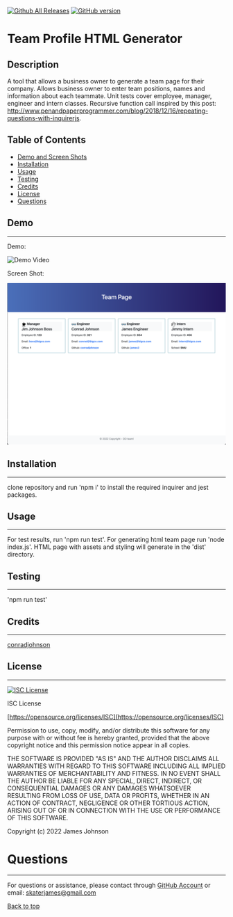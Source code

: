 
 [![Github All Releases](https://img.shields.io/github/downloads/conradjohnson/team-profile-generator/total.svg)]()
 [![GitHub version](https://badge.fury.io/gh/conradjohnson%2Fteam-profile-generator.svg)](https://github.com/Naereen/team-profile-generator)


# Team Profile HTML Generator

## Description

A tool that allows a business owner to generate a team page for their company.  Allows business owner to enter team positions, names and information about each teammate.  Unit tests cover employee, manager, engineer and intern classes.  Recursive function call inspired by this post: http://www.penandpaperprogrammer.com/blog/2018/12/16/repeating-questions-with-inquirerjs. 



## Table of Contents

- [Demo and Screen Shots](#demo)
- [Installation](#installation)
- [Usage](#usage)
- [Testing](#testing)
- [Credits](#credits)
- [License](#license)
- [Questions](#questions)

## Demo
***

Demo:

![Demo Video](img/demo.gif)

Screen Shot:

![Screen Shot](img/screen1.png)

## Installation
***

clone repository and run 'npm i' to install the required inquirer and jest packages.

## Usage
***

For test results, run 'npm run test'.  For generating html team page run 'node index.js'.  HTML page with assets and styling will generate in the 'dist' directory. 

## Testing
***

'npm run test'

## Credits
 ***

[conradjohnson](https://github.com/conradjohnson)

[](https://github.com/)

 ## License
 ***

[![ISC License](https://img.shields.io/badge/license-ISC-green.svg)](https://opensource.org/licenses/ISC)

  ISC License

  [https://opensource.org/licenses/ISC](https://opensource.org/licenses/ISC)
  
  Permission to use, copy, modify, and/or distribute this software for any
  purpose with or without fee is hereby granted, provided that the above
  copyright notice and this permission notice appear in all copies.
  
  THE SOFTWARE IS PROVIDED "AS IS" AND THE AUTHOR DISCLAIMS ALL WARRANTIES WITH
  REGARD TO THIS SOFTWARE INCLUDING ALL IMPLIED WARRANTIES OF MERCHANTABILITY
  AND FITNESS. IN NO EVENT SHALL THE AUTHOR BE LIABLE FOR ANY SPECIAL, DIRECT,
  INDIRECT, OR CONSEQUENTIAL DAMAGES OR ANY DAMAGES WHATSOEVER RESULTING FROM
  LOSS OF USE, DATA OR PROFITS, WHETHER IN AN ACTION OF CONTRACT, NEGLIGENCE OR
  OTHER TORTIOUS ACTION, ARISING OUT OF OR IN CONNECTION WITH THE USE OR
  PERFORMANCE OF THIS SOFTWARE.
  
  Copyright (c) 2022 James Johnson
          

# Questions
***
For questions or assistance, please contact through [GitHub Account](https://github.com/conradjohnson) or email: [skaterjames@gmail.com](mailto:skaterjames@gmail.com)


 [Back to top](#description)